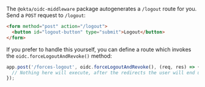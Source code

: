 The `@okta/oidc-middleware` package autogenerates a `/logout` route for you.  Send a `POST` request to `/logout`:

```html
<form method="post" action="/logout">
  <button id="logout-button" type="submit">Logout</button>
</form>
```

If you prefer to handle this yourself, you can define a route which invokes the `oidc.forceLogoutAndRevoke()` method:

```js
app.post('/forces-logout', oidc.forceLogoutAndRevoke(), (req, res) => {
  // Nothing here will execute, after the redirects the user will end up wherever the `routes.logoutCallback.afterCallback` specifies (default `/`)
});
```
